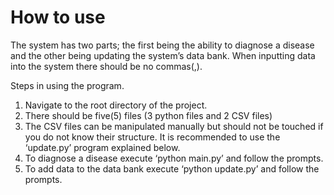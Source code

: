 # How to use

The system has two parts; the first being the ability to diagnose a disease and the other being updating the system’s data bank.
When inputting data into the system there should be no commas(,).

Steps in using the program.
1. Navigate to the root directory of the project.
2. There should be five(5) files (3 python files and 2 CSV files)
3. The CSV files can be manipulated manually but should not be touched if you do not know their structure. It is recommended to use the ‘update.py’ program explained below.
4. To diagnose a disease execute ‘python main.py’ and follow the prompts.
5. To add data to the data bank execute ‘python update.py’ and follow the prompts.
